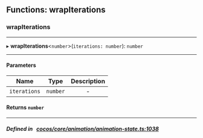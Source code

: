 ## Functions: wrapIterations

### wrapIterations


___
▸ **wrapIterations**<`number`\>(`iterations: number`): `number`
___


#### Parameters

| Name | Type | Description |
| :------: | :------: | :------: |
| `iterations` | `number` | - |


#### Returns `number` 
___


##### Defined in &nbsp;   [cocos/core/animation/animation-state.ts:1038](https://github.com/cocos-creator/engine/blob/c7bf6b8a9/cocos/core/animation/animation-state.ts#L1038)&nbsp;
